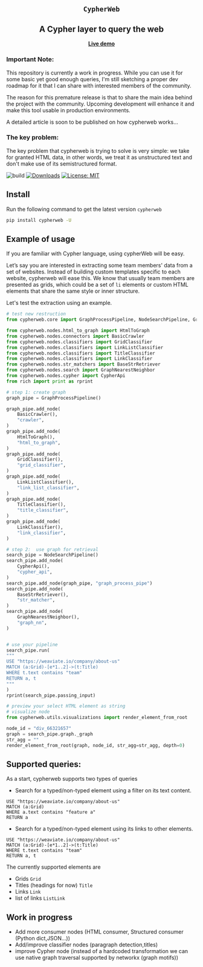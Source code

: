 
<section align="center">

# ``CypherWeb``

## A Cypher layer to query the web

[**Live demo**](https://cypher-web.streamlit.app/)

</section>

### Important Note:
This repository is currently a work in progress.
While you can use it for some basic yet good enough queries, I'm still sketching a proper dev roadmap for it that I can share with interested members of the community.

The reason for this premature release is that to share the main idea behind the project with the community.
Upcoming development will enhance it and make this tool usable in production environments.

A detailed article is soon to be published on how cypherweb works...

### The key problem:
The key problem that cypherweb is trying to solve is very simple: we take for granted HTML data, in other words, we treat it as unstructured text and don't make use of its semistructured format.


![build](https://github.com/AnasAito/skillner/workflows/tests/badge.svg)
[![Downloads](https://static.pepy.tech/badge/cypherweb)](https://pepy.tech/project/cypherweb)
[![License: MIT](https://img.shields.io/badge/License-MIT-yellow.svg)](https://opensource.org/licenses/MIT)



## Install

Run the following command to get the latest version ``cypherweb``
```bash
pip install cypherweb -U
```
## Example of usage

If you are familiar with Cypher language, using cypherWeb will be easy.

Let’s say you are interested in extracting some team members' data from a set of websites.
Instead of building custom templates specific to each website, cypherweb will ease this.
We know that usually team members are presented as grids, which could be a set of ``li`` elements or custom HTML elements that share the same style or inner structure.

Let's test the extraction using an example.

```python
# test new restruction
from cypherweb.core import GraphProcessPipeline, NodeSearchPipeline, Graph

from cypherweb.nodes.html_to_graph import HtmlToGraph
from cypherweb.nodes.connectors import BasicCrawler
from cypherweb.nodes.classifiers import GridClassifier
from cypherweb.nodes.classifiers import LinkListClassifier
from cypherweb.nodes.classifiers import TitleClassifier
from cypherweb.nodes.classifiers import LinkClassifier
from cypherweb.nodes.str_matchers import BaseStrRetriever
from cypherweb.nodes.search import GraphNearestNeighbor
from cypherweb.nodes.cypher import CypherApi
from rich import print as rprint

# step 1: create graph
graph_pipe = GraphProcessPipeline()

graph_pipe.add_node(
    BasicCrawler(),
    "crawler",
)
graph_pipe.add_node(
    HtmlToGraph(),
    "html_to_graph",
)
graph_pipe.add_node(
    GridClassifier(),
    "grid_classifier",
)
graph_pipe.add_node(
    LinkListClassifier(),
    "link_list_classifier",
)
graph_pipe.add_node(
    TitleClassifier(),
    "title_classifier",
)
graph_pipe.add_node(
    LinkClassifier(),
    "link_classifier",
)

# step 2:  use graph for retrieval
search_pipe = NodeSearchPipeline()
search_pipe.add_node(
    CypherApi(),
    "cypher_api",
)
search_pipe.add_node(graph_pipe, "graph_process_pipe")
search_pipe.add_node(
    BaseStrRetriever(),
    "str_matcher",
)
search_pipe.add_node(
    GraphNearestNeighbor(),
    "graph_nn",
)


# use your pipeline
search_pipe.run(
"""
USE "https://weaviate.io/company/about-us"
MATCH (a:Grid)-[e*1..2]->(t:Title)
WHERE t.text contains "team"
RETURN a, t
"""
)
rprint(search_pipe.passing_input)

# preview your select HTML element as string
# visualize node
from cypherweb.utils.visualizations import render_element_from_root

node_id = "div_66321657"
graph = search_pipe.graph._graph
str_agg = ""
render_element_from_root(graph, node_id, str_agg=str_agg, depth=0)
```

## Supported queries:

As a start, cypherweb supports two types of queries
- Search for a typed/non-typed element using a filter on its text content.
```cypher
USE "https://weaviate.io/company/about-us"
MATCH (a:Grid)
WHERE a.text contains "feature a"
RETURN a
```
- Search for a typed/non-typed element using its links to other elements.
```cypher
USE "https://weaviate.io/company/about-us"
MATCH (a:Grid)-[e*1..2]->(t:Title)
WHERE t.text contains "team"
RETURN a, t
```

The currently supported elements are
- Grids ``Grid``
- Titles (headings for now) ``Title``
- Links ``Link``
- list of links ``ListLink``

## Work in progress

- Add more consumer nodes (HTML consumer, Structured consumer (Python dict,JSON...))
- Add/improve classifier nodes (paragraph detection,titles)
- improve Cypher node (instead of a hardcoded transformation we can use native graph traversal supported by networkx (graph motifs))
